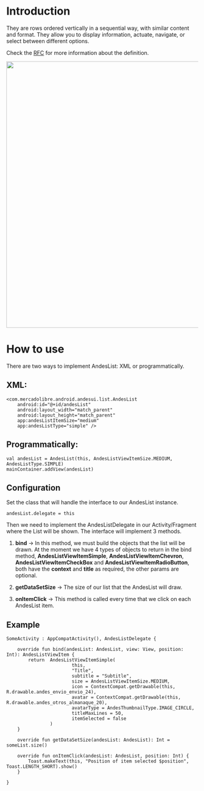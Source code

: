 
# Introduction

They are rows ordered vertically in a sequential way, with similar content and format. They allow you to display information, actuate, navigate, or select between different options. 

Check the [RFC](https://docs.google.com/document/d/1lsJ_Oz-XplkwAMbINjTSdz8imvVDUqIbElZZNKsUo5Q/edit#) for more information about the definition.

<img src="https://user-images.githubusercontent.com/101647658/185454392-ebc2a647-e67d-4a09-8b2e-c1ab389fb4c8.gif" height="700"/>

# How to use

There are two ways to implement AndesList: XML or programmatically.

## XML:
```
<com.mercadolibre.android.andesui.list.AndesList
    android:id="@+id/andesList"
    android:layout_width="match_parent"
    android:layout_height="match_parent"
    app:andesListItemSize="medium"
    app:andesListType="simple" />
```
## Programmatically:

```
val andesList = AndesList(this, AndesListViewItemSize.MEDIUM, AndesListType.SIMPLE)
mainContainer.addView(andesList)
```

## Configuration
Set the class that will handle the interface to our AndesList instance.

```
andesList.delegate = this
```

Then we need to implement the AndesListDelegate in our Activity/Fragment where the List will be shown.
The interface will implement 3 methods.
1. **bind** -> In this method, we must build the objects that the list will be drawn.
At the moment we have 4 types of objects to return in the bind method, **AndesListViewItemSimple**, **AndesListViewItemChevron**, **AndesListViewItemCheckBox** and **AndesListViewItemRadioButton**, both have the **context** and **title** as required, the other params are optional.

2. ****getDataSetSize**** -> The size of our list that the AndesList will draw.
3. **onItemClick** -> This method is called every time that we click on each AndesList item.

## Example
```
SomeActivity : AppCompatActivity(), AndesListDelegate {

    override fun bind(andesList: AndesList, view: View, position: Int): AndesListViewItem {
        return  AndesListViewItemSimple(
                        this,
                        "Title",
                        subtitle = "Subtitle",
                        size = AndesListViewItemSize.MEDIUM,
                        icon = ContextCompat.getDrawable(this, R.drawable.andes_envio_envio_24),
                        avatar = ContextCompat.getDrawable(this, R.drawable.andes_otros_almanaque_20),
                        avatarType = AndesThumbnailType.IMAGE_CIRCLE,
                        titleMaxLines = 50,
                        itemSelected = false
                )
    }

    override fun getDataSetSize(andesList: AndesList): Int = someList.size()

    override fun onItemClick(andesList: AndesList, position: Int) {
        Toast.makeText(this, "Position of item selected $position", Toast.LENGTH_SHORT).show()
    }

}
```